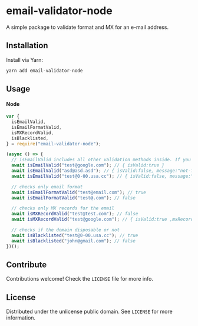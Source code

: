 # email-validator-node

A simple package to validate format and MX for an e-mail address.

## Installation

Install via Yarn:

```bash
yarn add email-validator-node
```

## Usage

#### Node

```javascript
var {
  isEmailValid,
  isEmailFormatValid,
  isMXRecordValid,
  isBlacklisted,
} = require("email-validator-node");

(async () => {
  // isEmailValid includes all other validation methods inside. If you run it, no need to run others.
  await isEmailValid("test@google.com"); // { isValid:true }
  await isEmailValid("asd@asd.asd"); // { isValid:false, message:"not-found" }
  await isEmailValid("test@0-00.usa.cc"); // { isValid:false, message:"blacklist" }

  // checks only email format
  await isEmailFormatValid("test@email.com"); // true
  await isEmailFormatValid("test@.com"); // false

  // checks only MX records for the email
  await isMXRecordValid("test@test.com"); // false
  await isMXRecordValid("test@google.com"); // { isValid:true ,mxRecords:[] }

  // checks if the domain disposable or not
  await isBlacklisted("test@0-00.usa.cc"); // true
  await isBlacklisted("john@gmail.com"); // false
})();
```

## Contribute

Contributions welcome! Check the `LICENSE` file for more info.

## License

Distributed under the unlicense public domain. See `LICENSE` for more information.
